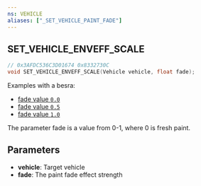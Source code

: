```yaml
---
ns: VEHICLE
aliases: ["_SET_VEHICLE_PAINT_FADE"]
---
```

## SET_VEHICLE_ENVEFF_SCALE

```c
// 0x3AFDC536C3D01674 0x8332730C
void SET_VEHICLE_ENVEFF_SCALE(Vehicle vehicle, float fade);
```

Examples with a besra:

- [fade value `0.0`](https://i.imgur.com/DXNk63e.jpg)
- [fade value `0.5`](https://i.imgur.com/2Vb35fq.jpg)
- [fade value `1.0`](https://i.imgur.com/aa8cxaD.jpg)

The parameter fade is a value from 0-1, where 0 is fresh paint.

## Parameters
* **vehicle**: Target vehicle
* **fade**: The paint fade effect strength
